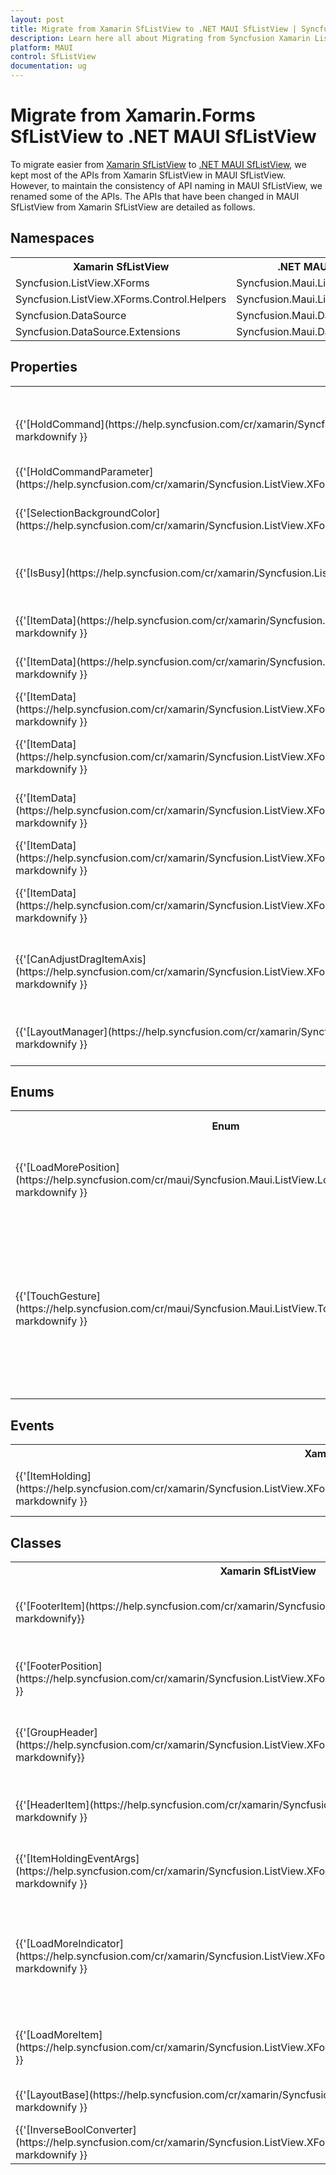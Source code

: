 ```yaml
---
layout: post
title: Migrate from Xamarin SfListView to .NET MAUI SfListView | Syncfusion 
description: Learn here all about Migrating from Syncfusion Xamarin ListView to Syncfusion .NET MAUI ListView control and more.
platform: MAUI
control: SfListView
documentation: ug
---  
```


# Migrate from Xamarin.Forms SfListView to .NET MAUI SfListView 

To migrate easier from [Xamarin SfListView](https://www.syncfusion.com/xamarin-ui-controls/xamarin-listview) to [.NET MAUI SfListView](https://www.syncfusion.com/maui-controls/maui-listview), we kept most of the APIs from Xamarin SfListView in MAUI SfListView. However, to maintain the consistency of API naming in MAUI SfListView, we renamed some of the APIs. The APIs that have been changed in MAUI SfListView from Xamarin SfListView are detailed as follows.

## Namespaces 

<table>
<tr>
<th>Xamarin SfListView</th>
<th>.NET MAUI SfListView</th></tr>
<tr>
<td>Syncfusion.ListView.XForms</td>
<td>Syncfusion.Maui.ListView</td></tr>
<tr>
<td>Syncfusion.ListView.XForms.Control.Helpers</td>
<td>Syncfusion.Maui.ListView.Helpers</td></tr>
<tr>
<td>Syncfusion.DataSource</td>
<td>Syncfusion.Maui.DataSource</td></tr>
<tr>
<td>Syncfusion.DataSource.Extensions</td>
<td>Syncfusion.Maui.DataSource.Extensions</td></tr>
</table>

## Properties

<table> 
<tr>
<th>Xamarin SfListView</th>
<th>.NET MAUI SfListView</th>
<th>Description</th></tr>
<tr>
<td>{{'[HoldCommand](https://help.syncfusion.com/cr/xamarin/Syncfusion.ListView.XForms.SfListView.html#Syncfusion_ListView_XForms_SfListView_HoldCommand)'| markdownify }}</td>
<td>{{'[LongPressCommand](https://help.syncfusion.com/cr/maui/Syncfusion.Maui.ListView.SfListView.html#Syncfusion_Maui_ListView_SfListView_LongPressCommand)'| markdownify }}</td>
<td>Gets or sets System.Windows.Input.ICommand which will be executed when hold on the ListViewItem.</td></tr>
<tr>
<td>{{'[HoldCommandParameter](https://help.syncfusion.com/cr/xamarin/Syncfusion.ListView.XForms.SfListView.html#Syncfusion_ListView_XForms_SfListView_HoldCommandParameter)'| markdownify }}</td>
<td>{{'[LongPressCommandParameter](https://help.syncfusion.com/cr/maui/Syncfusion.Maui.ListView.SfListView.html#Syncfusion_Maui_ListView_SfListView_LongPressCommandParameter)'| markdownify }}</td>
<td>Gets or sets the parameter for LongPressCommand.</td></tr>
<tr>
<td>{{'[SelectionBackgroundColor](https://help.syncfusion.com/cr/xamarin/Syncfusion.ListView.XForms.SfListView.html#Syncfusion_ListView_XForms_SfListView_SelectionBackgroundColor)' | markdownify }}</td>
<td>{{'[SelectionBackground](https://help.syncfusion.com/cr/maui/Syncfusion.Maui.ListView.SfListView.html#Syncfusion_Maui_ListView_SfListView_SelectionBackground)'| markdownify }}</td>
<td>Gets or sets the selection background color for the selected item.</td></tr>
<tr>
<td>{{'[IsBusy](https://help.syncfusion.com/cr/xamarin/Syncfusion.ListView.XForms.SfListView.html#Syncfusion_ListView_XForms_SfListView_IsBusy)'| markdownify }}</td>
<td>{{'[IsLazyLoading](https://help.syncfusion.com/cr/maui/Syncfusion.Maui.ListView.SfListView.html#Syncfusion_Maui_ListView_SfListView_IsLazyLoading)'| markdownify }}</td>
<td>Gets or sets a value indicating whether list view is busy in loading more items. If it is true, the load more indicators will be displayed until it sets to false.</td>
</tr>
<tr>
<td>{{'[ItemData](https://help.syncfusion.com/cr/xamarin/Syncfusion.ListView.XForms.ItemTappedEventArgs.html#Syncfusion_ListView_XForms_ItemTappedEventArgs_ItemData)'| markdownify }}</td>
<td>{{'[ItemTappedEventArgs.DataItem](https://help.syncfusion.com/cr/maui/Syncfusion.Maui.ListView.ItemTappedEventArgs.html#Syncfusion_Maui_ListView_ItemTappedEventArgs_DataItem)'| markdownify }}</td>
<td>Gets the item data of the tapped item.</td>
</tr>
<tr>
<td>{{'[ItemData](https://help.syncfusion.com/cr/xamarin/Syncfusion.ListView.XForms.ItemHoldingEventArgs.html#Syncfusion_ListView_XForms_ItemHoldingEventArgs_ItemData)'| markdownify }}</td>
<td>{{'[ItemLongPressEventArgs.DataItem](https://help.syncfusion.com/cr/maui/Syncfusion.Maui.ListView.ItemLongPressEventArgs.html#Syncfusion_Maui_ListView_ItemLongPressEventArgs_DataItem)'| markdownify }}</td>
<td>Gets the item data of the long pressed item.</td>
</tr>
<tr>
<td>{{'[ItemData](https://help.syncfusion.com/cr/xamarin/Syncfusion.ListView.XForms.ItemDoubleTappedEventArgs.html#Syncfusion_ListView_XForms_ItemDoubleTappedEventArgs_ItemData)'| markdownify }}</td>
<td>{{'[ItemDoubleTappedEventArgs.DataItem](https://help.syncfusion.com/cr/maui/Syncfusion.Maui.ListView.ItemDoubleTappedEventArgs.html#Syncfusion_Maui_ListView_ItemDoubleTappedEventArgs_DataItem)'| markdownify }}</td>
<td>Gets the item data of the double tapped item.</td>
</tr>
<tr>
<td>{{'[ItemData](https://help.syncfusion.com/cr/xamarin/Syncfusion.ListView.XForms.ItemAppearingEventArgs.html#Syncfusion_ListView_XForms_ItemAppearingEventArgs_ItemData)'| markdownify }}</td>
<td>{{'[ItemAppearingEventArgs.DataItem](https://help.syncfusion.com/cr/maui/Syncfusion.Maui.ListView.ItemAppearingEventArgs.html#Syncfusion_Maui_ListView_ItemAppearingEventArgs_DataItem)'| markdownify }}</td>
<td>Gets the underlying data object of the ListViewItem when item appearing from the bound data source.</td>
</tr>
<tr>
<td>{{'[ItemData](https://help.syncfusion.com/cr/xamarin/Syncfusion.ListView.XForms.ItemDisappearingEventArgs.html#Syncfusion_ListView_XForms_ItemDisappearingEventArgs_ItemData)'| markdownify }}</td>
<td>{{'[ItemDisappearingEventArgs.DataItem](https://help.syncfusion.com/cr/maui/Syncfusion.Maui.ListView.ItemDisappearingEventArgs.html#Syncfusion_Maui_ListView_ItemDisappearingEventArgs_DataItem)'| markdownify }}</td>
<td>Gets the underlying data object of the ListViewItem when item disappearing from the bound data source.</td>
</tr>
<tr>
<td>{{'[ItemData](https://help.syncfusion.com/cr/xamarin/Syncfusion.ListView.XForms.QueryItemSizeEventArgs.html#Syncfusion_ListView_XForms_QueryItemSizeEventArgs_ItemData)'| markdownify }}</td>
<td>{{'[QueryItemSizeEventArgs.DataItem](https://help.syncfusion.com/cr/maui/Syncfusion.Maui.ListView.QueryItemSizeEventArgs.html#Syncfusion_Maui_ListView_QueryItemSizeEventArgs_DataItem)'| markdownify }}</td>
<td>Gets the underlying data of the queried item.</td>
</tr>

<tr>
<td>{{'[ItemData](https://help.syncfusion.com/cr/xamarin/Syncfusion.ListView.XForms.ItemDraggingEventArgs.html#Syncfusion_ListView_XForms_ItemDraggingEventArgs_ItemData)'| markdownify }}</td>
<td>{{'[ItemDraggingEventArgs.DataItem](https://help.syncfusion.com/cr/maui/Syncfusion.Maui.ListView.ItemDraggingEventArgs.html#Syncfusion_Maui_ListView_ItemDraggingEventArgs_DataItem)'| markdownify }}</td>
<td>Gets the underlying data object of the ListViewItem that is currently being dragged from the bound data source.</td>
</tr>

<tr>
<td>{{'[CanAdjustDragItemAxis](https://help.syncfusion.com/cr/xamarin/Syncfusion.ListView.XForms.DragDropController.html#Syncfusion_ListView_XForms_DragDropController_CanAdjustDragItemAxis)'| markdownify }}</td>
<td>{{'[CanAdjustDragItemAxis](https://help.syncfusion.com/cr/maui/Syncfusion.Maui.ListView.DragDropController.html#Syncfusion_Maui_ListView_DragDropController_CanAdjustDragItemAxis)'| markdownify }}</td>
<td>A property that Gets or sets a value that determines whether to adjust the X position of the drag item for vertical orientation and the Y position for horizontal orientation.</td>
</tr>

<tr>
<td>{{'[LayoutManager](https://help.syncfusion.com/cr/xamarin/Syncfusion.ListView.XForms.SfListView.html#Syncfusion_ListView_XForms_SfListView_LayoutManager)'| markdownify }}</td>
<td>{{'[ItemsLayout](https://help.syncfusion.com/cr/maui/Syncfusion.Maui.ListView.SfListView.html#Syncfusion_Maui_ListView_SfListView_ItemsLayout)'| markdownify }}</td>
<td>A property that Gets or sets the layout definition for SfListView. The default layout is LinearLayout.</td>
</tr>
</table> 

## Enums

<table>
<tr>
<th>Enum</th>
<th>Xamarin SfListView</th>
<th>.NET MAUI SfListView</th>
<th>Description</th></tr>
<tr>
<td>{{'[LoadMorePosition](https://help.syncfusion.com/cr/maui/Syncfusion.Maui.ListView.LoadMorePosition.html)'| markdownify }}</td>
<td>Top,<br/>Bottom</td>
<td>Start,<br/>End</td>
<td>Defines position for the load more support of SfListView.</td></tr>
<tr>
<td>{{'[TouchGesture](https://help.syncfusion.com/cr/maui/Syncfusion.Maui.ListView.TouchGesture.html)'| markdownify }}</td>
<td>Hold</td>
<td>LongPress</td>
<td>Describes the possible values of touch operation. These values are used when updating selection in the SfListView control.</td></tr>
</table>

## Events

<table>
<tr>
<th>Xamarin SfListView</th>
<th>.NET MAUI SfListView</th>
<th>Description</th></tr>
<tr>
<td>{{'[ItemHolding](https://help.syncfusion.com/cr/xamarin/Syncfusion.ListView.XForms.SfListView.html#Syncfusion_ListView_XForms_SfListView_ItemHolding)'| markdownify }}</td>
<td>{{'[ItemLongPress](https://help.syncfusion.com/cr/maui/Syncfusion.Maui.ListView.SfListView.html#Syncfusion_Maui_ListView_SfListView_ItemLongPress)'| markdownify }}</td>
<td>Occurs when an item is long pressed.</td></tr>
</table> 

## Classes 

<table>
<tr>
<th>Xamarin SfListView</th>
<th>.NET MAUI SfListView</th>
<th>Description</th></tr>
<tr>
<td>{{'[FooterItem](https://help.syncfusion.com/cr/xamarin/Syncfusion.ListView.XForms.FooterItem.html)'| markdownify}}</td>
<td>{{'[ListViewFooterItem](https://help.syncfusion.com/cr/maui/Syncfusion.Maui.ListView.ListViewFooterItem.html)'| markdownify }}</td>
<td>Represents the footer item of data in the SfListView control.</td></tr>
<tr> 
<td>{{'[FooterPosition](https://help.syncfusion.com/cr/xamarin/Syncfusion.ListView.XForms.FooterPosition.html)'| markdownify }}</td>
<td>{{'[ListViewFooterPosition](https://help.syncfusion.com/cr/maui/Syncfusion.Maui.ListView.ListViewFooterItem.html)'| markdownify }}</td>
<td>Defines the position of the footer when IsStickyFooter is enabled.</td></tr> 
<tr>
<td>{{'[GroupHeader](https://help.syncfusion.com/cr/xamarin/Syncfusion.ListView.XForms.GroupHeaderItem.html)'| markdownify}}</td>
<td>{{'[ListViewGroupHeader](https://help.syncfusion.com/cr/maui/Syncfusion.Maui.ListView.ListViewGroupHeaderItem.html)'| markdownify }}</td>
<td>Represents the group header item in a SfListView control.</td></tr>
<tr>
<td>{{'[HeaderItem](https://help.syncfusion.com/cr/xamarin/Syncfusion.ListView.XForms.HeaderItem.html)'| markdownify }}</td>
<td>{{'[ListViewHeaderItem](https://help.syncfusion.com/cr/maui/Syncfusion.Maui.ListView.ListViewHeaderItem.html)'| markdownify }}</td>
<td>Represents the header item of data in the SfListView control.</td></tr>
<tr>
<td>{{'[ItemHoldingEventArgs](https://help.syncfusion.com/cr/xamarin/Syncfusion.ListView.XForms.ItemHoldingEventArgs.html)'| markdownify }}</td>
<td>{{'[ItemLongPressEventArgs](https://help.syncfusion.com/cr/maui/Syncfusion.Maui.ListView.ItemLongPressEventArgs.html)'| markdownify }}</td>
<td>Provides data for ItemLongPress event.</td></tr> 
<tr> 
<td>{{'[LoadMoreIndicator](https://help.syncfusion.com/cr/xamarin/Syncfusion.ListView.XForms.LoadMoreIndicator.html)'| markdownify }}</td>
<td>{{'[ListViewLoadMoreIndicator](https://help.syncfusion.com/cr/maui/Syncfusion.Maui.ListView.ListViewLoadMoreIndicator.html)'| markdownify }}</td>
<td>A loading indicator which will be displayed when loading more items into the list view is in progress.</td></tr>
<tr>
<td>{{'[LoadMoreItem](https://help.syncfusion.com/cr/xamarin/Syncfusion.ListView.XForms.LoadMoreItem.html)'| markdownify }}</td>
<td>{{'[ListViewLoadMoreItem](https://help.syncfusion.com/cr/maui/Syncfusion.Maui.ListView.ListViewLoadMoreItem.html)'| markdownify }}</td>
<td>Represents the load more item in a SfListView control.</td></tr>
<tr>
<td>{{'[LayoutBase](https://help.syncfusion.com/cr/xamarin/Syncfusion.ListView.XForms.LayoutBase.html)'| markdownify }}</td>
<td>{{'[ListViewLayout](https://help.syncfusion.com/cr/maui/Syncfusion.Maui.ListView.ListViewLayout.html)'| markdownify }}</td>
<td>Defines the base for the layouts.</td></tr>
<tr>
<td>{{'[InverseBoolConverter](https://help.syncfusion.com/cr/xamarin/Syncfusion.ListView.XForms.Helpers.InverseBoolConverter.html)'| markdownify }}</td>
<td>{{'[InvertedBoolConverter](https://help.syncfusion.com/cr/maui/Syncfusion.Maui.Core.Converters.InvertedBoolConverter.html)'| markdownify }}</td>
<td>Converter to reverse the boolean value.</td></tr>
</table> 
